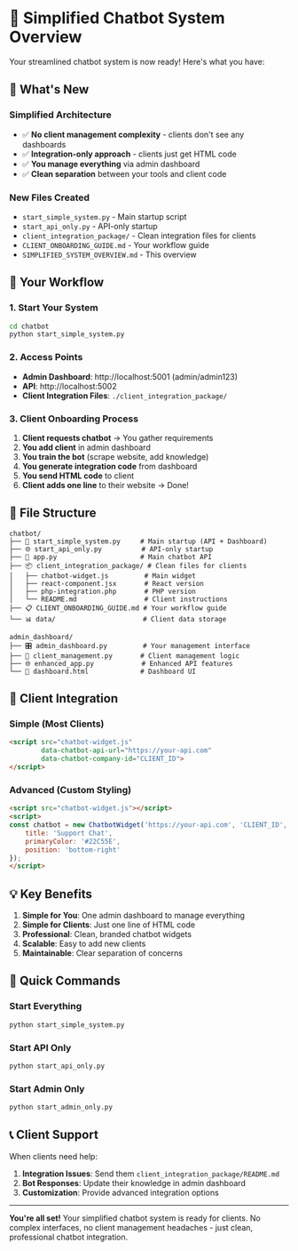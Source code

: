 # 🎯 Simplified Chatbot System Overview

Your streamlined chatbot system is now ready! Here's what you have:

## 🚀 **What's New**

### **Simplified Architecture**
- ✅ **No client management complexity** - clients don't see any dashboards
- ✅ **Integration-only approach** - clients just get HTML code
- ✅ **You manage everything** via admin dashboard
- ✅ **Clean separation** between your tools and client code

### **New Files Created**
- `start_simple_system.py` - Main startup script
- `start_api_only.py` - API-only startup
- `client_integration_package/` - Clean integration files for clients
- `CLIENT_ONBOARDING_GUIDE.md` - Your workflow guide
- `SIMPLIFIED_SYSTEM_OVERVIEW.md` - This overview

## 🎯 **Your Workflow**

### **1. Start Your System**
```bash
cd chatbot
python start_simple_system.py
```

### **2. Access Points**
- **Admin Dashboard**: http://localhost:5001 (admin/admin123)
- **API**: http://localhost:5002
- **Client Integration Files**: `./client_integration_package/`

### **3. Client Onboarding Process**
1. **Client requests chatbot** → You gather requirements
2. **You add client** in admin dashboard
3. **You train the bot** (scrape website, add knowledge)
4. **You generate integration code** from dashboard
5. **You send HTML code** to client
6. **Client adds one line** to their website → Done!

## 📁 **File Structure**

```
chatbot/
├── 🚀 start_simple_system.py     # Main startup (API + Dashboard)
├── 🌐 start_api_only.py          # API-only startup
├── 🤖 app.py                     # Main chatbot API
├── 📦 client_integration_package/ # Clean files for clients
│   ├── chatbot-widget.js         # Main widget
│   ├── react-component.jsx       # React version
│   ├── php-integration.php       # PHP version
│   └── README.md                 # Client instructions
├── 📋 CLIENT_ONBOARDING_GUIDE.md # Your workflow guide
└── 📊 data/                      # Client data storage

admin_dashboard/
├── 🎛️ admin_dashboard.py         # Your management interface
├── 👥 client_management.py       # Client management logic
├── 🌐 enhanced_app.py            # Enhanced API features
└── 🎨 dashboard.html             # Dashboard UI
```

## 🎨 **Client Integration**

### **Simple (Most Clients)**
```html
<script src="chatbot-widget.js" 
        data-chatbot-api-url="https://your-api.com"
        data-chatbot-company-id="CLIENT_ID">
</script>
```

### **Advanced (Custom Styling)**
```html
<script src="chatbot-widget.js"></script>
<script>
const chatbot = new ChatbotWidget('https://your-api.com', 'CLIENT_ID', {
    title: 'Support Chat',
    primaryColor: '#22C55E',
    position: 'bottom-right'
});
</script>
```

## 💡 **Key Benefits**

1. **Simple for You**: One admin dashboard to manage everything
2. **Simple for Clients**: Just one line of HTML code
3. **Professional**: Clean, branded chatbot widgets
4. **Scalable**: Easy to add new clients
5. **Maintainable**: Clear separation of concerns

## 🔧 **Quick Commands**

### **Start Everything**
```bash
python start_simple_system.py
```

### **Start API Only**
```bash
python start_api_only.py
```

### **Start Admin Only**
```bash
python start_admin_only.py
```

## 📞 **Client Support**

When clients need help:
1. **Integration Issues**: Send them `client_integration_package/README.md`
2. **Bot Responses**: Update their knowledge in admin dashboard
3. **Customization**: Provide advanced integration options

---

**You're all set!** Your simplified chatbot system is ready for clients. No complex interfaces, no client management headaches - just clean, professional chatbot integration.